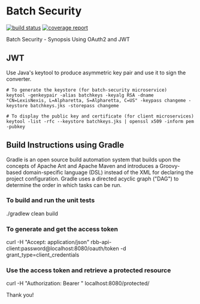 # Batch Security

[![build status](https://gitlab.ins.risk.regn.net/batch/batch-security/badges/master/build.svg)](https://gitlab.ins.risk.regn.net/batch/batch-security/commits/master)
[![coverage report](https://gitlab.ins.risk.regn.net/batch/batch-security/badges/master/coverage.svg)](https://batch.pages.gitlab.ins.risk.regn.net/batch-security/buildDashboard/index.html)

Batch Security - Synopsis
Using OAuth2 and JWT

## JWT
Use Java's keytool to produce asymmetric key pair and use it to sign the converter.

```
# To generate the keystore (for batch-security microservice)
keytool -genkeypair -alias batchkeys -keyalg RSA -dname "CN=LexisNexis, L=Alpharetta, S=Alpharetta, C=US" -keypass changeme -keystore batchkeys.jks -storepass changeme

# To display the public key and certificate (for client microservices)
keytool -list -rfc --keystore batchkeys.jks | openssl x509 -inform pem -pubkey
```

## Build Instructions using Gradle
Gradle is an open source build automation system that builds upon the concepts of Apache Ant and Apache Maven and introduces a Groovy-based domain-specific language (DSL) instead of the XML  for declaring the project configuration. Gradle uses a directed acyclic graph ("DAG") to determine the order in which tasks can be run.

### To build and run the unit tests
./gradlew clean build

### To generate and get the access token
curl -H "Accept: application/json" rbb-api-client:password@localhost:8080/oauth/token -d grant_type=client_credentials

### Use the access token and retrieve a protected resource
curl -H "Authorization: Bearer <ACCESS-TOKEN>" localhost:8080/protected/

Thank you!
